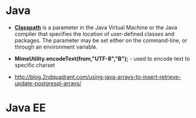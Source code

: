 # Java

- [<b>Classpath</b>](https://en.wikipedia.org/wiki/Classpath_(Java)) is a parameter in the Java Virtual Machine or the Java compiler that specifies the location of user-defined classes and packages. The parameter may be set either on the command-line, or through an environment variable.

- <b>MimeUtility.encodeText(from,"UTF-8","B");</b>  - used to encode text to specific charset

- http://blog.2ndquadrant.com/using-java-arrays-to-insert-retrieve-update-postgresql-arrays/


# Java EE
